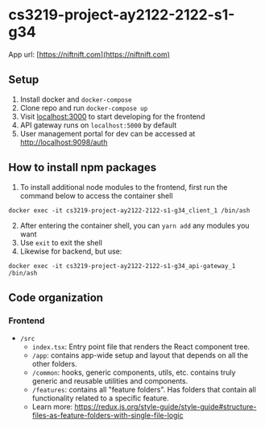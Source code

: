 # cs3219-project-ay2122-2122-s1-g34
App url: [https://niftnift.com](https://niftnift.com)

## Setup
1. Install docker and `docker-compose`
1. Clone repo and run `docker-compose up`
1. Visit [localhost:3000](http://localhost:3000) to start developing for the frontend
1. API gateway runs on `localhost:5000` by default
1. User management portal for dev can be accessed at [http://localhost:9098/auth](http://localhost:9098/auth)

## How to install npm packages
1. To install additional node modules to the frontend, first run the command below to access the container shell

```
docker exec -it cs3219-project-ay2122-2122-s1-g34_client_1 /bin/ash
```

2. After entering the container shell, you can `yarn add` any modules you want
1. Use `exit` to exit the shell
1. Likewise for backend, but use:
```
docker exec -it cs3219-project-ay2122-2122-s1-g34_api-gateway_1 /bin/ash
```

## Code organization
### Frontend
- `/src`
  - `index.tsx`: Entry point file that renders the React component tree.
  - `/app`: contains app-wide setup and layout that depends on all the other folders.
  - `/common`: hooks, generic components, utils, etc. contains truly generic and reusable utilities and components.
  - `/features`: contains all "feature folders". Has folders that contain all functionality related to a specific feature.
  - Learn more: https://redux.js.org/style-guide/style-guide#structure-files-as-feature-folders-with-single-file-logic
